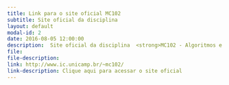 ```yaml
---
title: Link para o site oficial MC102
subtitle: Site oficial da disciplina
layout: default
modal-id: 2
date: 2016-08-05 12:00:00
description:  Site oficial da disciplina  <strong>MC102 - Algoritmos e Programação de Computadores</strong>
file: 
file-description: 
link: http://www.ic.unicamp.br/~mc102/
link-description: Clique aqui para acessar o site oficial
---
```

